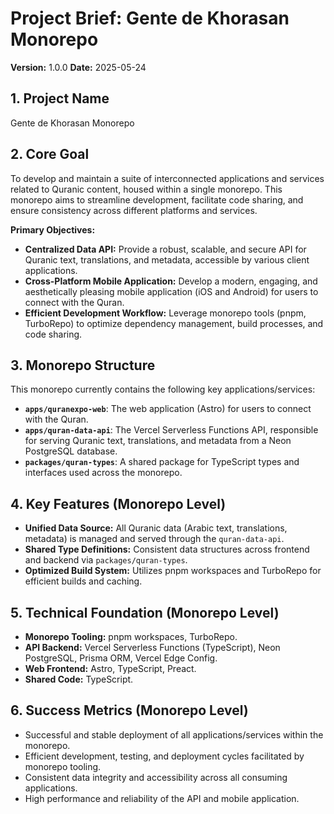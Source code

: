 # Project Brief: Gente de Khorasan Monorepo

**Version:** 1.0.0
**Date:** 2025-05-24

## 1. Project Name

Gente de Khorasan Monorepo

## 2. Core Goal

To develop and maintain a suite of interconnected applications and services related to Quranic content, housed within a single monorepo. This monorepo aims to streamline development, facilitate code sharing, and ensure consistency across different platforms and services.

**Primary Objectives:**
-   **Centralized Data API:** Provide a robust, scalable, and secure API for Quranic text, translations, and metadata, accessible by various client applications.
-   **Cross-Platform Mobile Application:** Develop a modern, engaging, and aesthetically pleasing mobile application (iOS and Android) for users to connect with the Quran.
-   **Efficient Development Workflow:** Leverage monorepo tools (pnpm, TurboRepo) to optimize dependency management, build processes, and code sharing.

## 3. Monorepo Structure

This monorepo currently contains the following key applications/services:

-   **`apps/quranexpo-web`**: The web application (Astro) for users to connect with the Quran.
-   **`apps/quran-data-api`**: The Vercel Serverless Functions API, responsible for serving Quranic text, translations, and metadata from a Neon PostgreSQL database.
-   **`packages/quran-types`**: A shared package for TypeScript types and interfaces used across the monorepo.

## 4. Key Features (Monorepo Level)

-   **Unified Data Source:** All Quranic data (Arabic text, translations, metadata) is managed and served through the `quran-data-api`.
-   **Shared Type Definitions:** Consistent data structures across frontend and backend via `packages/quran-types`.
-   **Optimized Build System:** Utilizes pnpm workspaces and TurboRepo for efficient builds and caching.

## 5. Technical Foundation (Monorepo Level)

-   **Monorepo Tooling:** pnpm workspaces, TurboRepo.
-   **API Backend:** Vercel Serverless Functions (TypeScript), Neon PostgreSQL, Prisma ORM, Vercel Edge Config.
-   **Web Frontend:** Astro, TypeScript, Preact.
-   **Shared Code:** TypeScript.

## 6. Success Metrics (Monorepo Level)

-   Successful and stable deployment of all applications/services within the monorepo.
-   Efficient development, testing, and deployment cycles facilitated by monorepo tooling.
-   Consistent data integrity and accessibility across all consuming applications.
-   High performance and reliability of the API and mobile application.